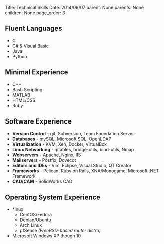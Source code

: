 Title:	Technical Skills
Date:	2014/09/07
parent:	None
parents:	None
children:	None
page_order:	3
## Fluent Languages
 - C
 - C# & Visual Basic
 - Java
 - Python

## Minimal Experience
 - C++
 - Bash Scripting
 - MATLAB
 - HTML/CSS
 - Ruby

## Software Experience 
 - **Version Control** - git, Subversion, Team Foundation Server
 - **Databases** - mySQL, Microsoft SQL, OpenLDAP
 - **Virtualization** - KVM, Xen, Docker, VirtualBox
 - **Linux Networking** - iptables, bridge-utils, bind-utils, Nmap
 - **Webservers** - Apache, Nginx, IIS
 - **Mailservers** - Postfix, Dovecot
 - **Editors and IDEs** - Vim, Eclipse, Visual Studio, QT Creator
 - **Frameworks** - Pelican, Ruby on Rails, XNA/Monogame, Microsoft .NET Framework
 - **CAD/CAM** - SolidWorks CAD


## Operating System Experience
 - \*inux
    - CentOS/Fedora
    - Debian/Ubuntu
    - Arch Linux
    - pfSense *(FreeBSD-based router distro)*
 - Microsoft Windows XP though 10
